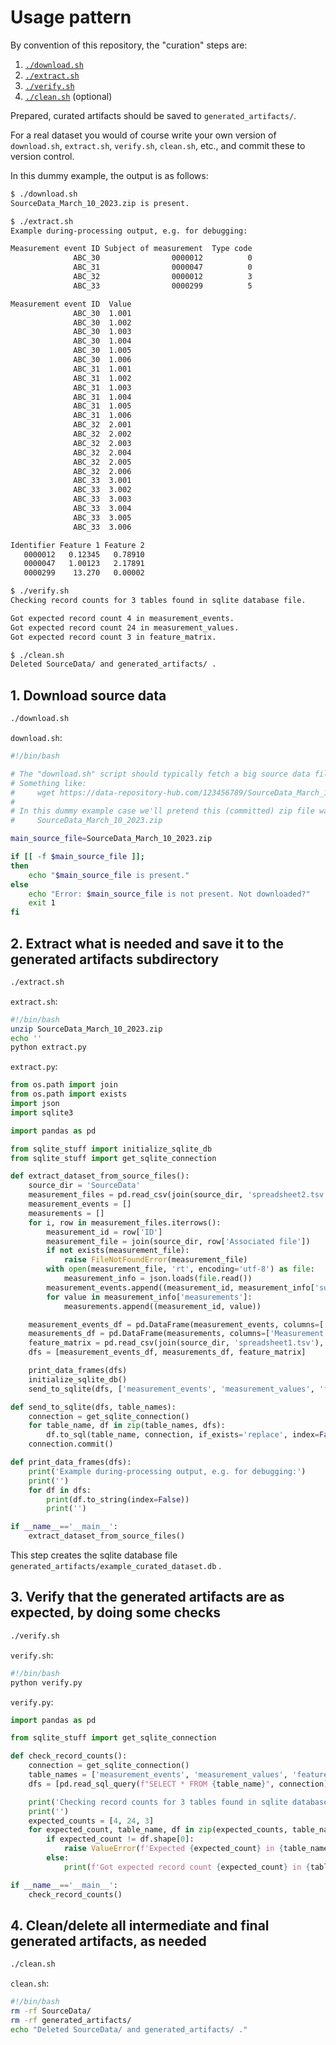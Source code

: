 # Usage pattern

By convention of this repository, the "curation" steps are:
1. [`./download.sh`](#1-download-source-data)
2. [`./extract.sh`](#2-extract-what-is-needed-and-save-it-to-the-generated-artifacts-subdirectory)
3. [`./verify.sh`](#3-verify-that-the-generated-artifacts-are-as-expected-by-doing-some-checks)
4. [`./clean.sh`](#5-cleandelete-all-intermediate-and-final-generated-artifacts-as-needed) (optional)

Prepared, curated artifacts should be saved to `generated_artifacts/`.

For a real dataset you would of course write your own version of `download.sh`, `extract.sh`, `verify.sh`, `clean.sh`, etc., and commit these to version control.

In this dummy example, the output is as follows:

```txt
$ ./download.sh
SourceData_March_10_2023.zip is present.

$ ./extract.sh
Example during-processing output, e.g. for debugging:

Measurement event ID Subject of measurement  Type code
              ABC_30                0000012          0
              ABC_31                0000047          0
              ABC_32                0000012          3
              ABC_33                0000299          5

Measurement event ID  Value
              ABC_30  1.001
              ABC_30  1.002
              ABC_30  1.003
              ABC_30  1.004
              ABC_30  1.005
              ABC_30  1.006
              ABC_31  1.001
              ABC_31  1.002
              ABC_31  1.003
              ABC_31  1.004
              ABC_31  1.005
              ABC_31  1.006
              ABC_32  2.001
              ABC_32  2.002
              ABC_32  2.003
              ABC_32  2.004
              ABC_32  2.005
              ABC_32  2.006
              ABC_33  3.001
              ABC_33  3.002
              ABC_33  3.003
              ABC_33  3.004
              ABC_33  3.005
              ABC_33  3.006

Identifier Feature 1 Feature 2
   0000012   0.12345   0.78910
   0000047   1.00123   2.17891
   0000299    13.270   0.00002

$ ./verify.sh
Checking record counts for 3 tables found in sqlite database file.

Got expected record count 4 in measurement_events.
Got expected record count 24 in measurement_values.
Got expected record count 3 in feature_matrix.

$ ./clean.sh
Deleted SourceData/ and generated_artifacts/ .
```

## 1. Download source data
```sh
./download.sh
```
`download.sh`:
```sh
#!/bin/bash

# The "download.sh" script should typically fetch a big source data file.
# Something like:
#     wget https://data-repository-hub.com/123456789/SourceData_March_10_2023.zip
#
# In this dummy example case we'll pretend this (committed) zip file was downloaded by this script:
#     SourceData_March_10_2023.zip

main_source_file=SourceData_March_10_2023.zip

if [[ -f $main_source_file ]];
then
    echo "$main_source_file is present."
else
    echo "Error: $main_source_file is not present. Not downloaded?"
    exit 1
fi
```

## 2. Extract what is needed and save it to the generated artifacts subdirectory
```sh
./extract.sh
```
`extract.sh`:
```sh
#!/bin/bash
unzip SourceData_March_10_2023.zip
echo ''
python extract.py
```
`extract.py`:
```py
from os.path import join
from os.path import exists
import json
import sqlite3

import pandas as pd

from sqlite_stuff import initialize_sqlite_db
from sqlite_stuff import get_sqlite_connection

def extract_dataset_from_source_files():
    source_dir = 'SourceData'
    measurement_files = pd.read_csv(join(source_dir, 'spreadsheet2.tsv'), keep_default_na=False, sep='\t', dtype=str)
    measurement_events = []
    measurements = []
    for i, row in measurement_files.iterrows():
        measurement_id = row['ID']
        measurement_file = join(source_dir, row['Associated file'])
        if not exists(measurement_file):
            raise FileNotFoundError(measurement_file)
        with open(measurement_file, 'rt', encoding='utf-8') as file:
            measurement_info = json.loads(file.read())
        measurement_events.append((measurement_id, measurement_info['subject'], measurement_info['measurement code']))
        for value in measurement_info['measurements']:
            measurements.append((measurement_id, value))

    measurement_events_df = pd.DataFrame(measurement_events, columns=['Measurement event ID', 'Subject of measurement', 'Type code'])
    measurements_df = pd.DataFrame(measurements, columns=['Measurement event ID', 'Value'])
    feature_matrix = pd.read_csv(join(source_dir, 'spreadsheet1.tsv'), keep_default_na=False, sep='\t', dtype=str)
    dfs = [measurement_events_df, measurements_df, feature_matrix]

    print_data_frames(dfs)
    initialize_sqlite_db()
    send_to_sqlite(dfs, ['measurement_events', 'measurement_values', 'feature_matrix'])

def send_to_sqlite(dfs, table_names):
    connection = get_sqlite_connection()
    for table_name, df in zip(table_names, dfs):
        df.to_sql(table_name, connection, if_exists='replace', index=False)
    connection.commit()

def print_data_frames(dfs):
    print('Example during-processing output, e.g. for debugging:')
    print('')
    for df in dfs:
        print(df.to_string(index=False))
        print('')

if __name__=='__main__':
    extract_dataset_from_source_files()
```

This step creates the sqlite database file `generated_artifacts/example_curated_dataset.db` .

## 3. Verify that the generated artifacts are as expected, by doing some checks
```sh
./verify.sh
```
`verify.sh`:
```sh
#!/bin/bash
python verify.py
```
`verify.py`:
```py
import pandas as pd

from sqlite_stuff import get_sqlite_connection

def check_record_counts():
    connection = get_sqlite_connection()
    table_names = ['measurement_events', 'measurement_values', 'feature_matrix']
    dfs = [pd.read_sql_query(f"SELECT * FROM {table_name}", connection) for table_name in table_names]

    print('Checking record counts for 3 tables found in sqlite database file.')
    print('')
    expected_counts = [4, 24, 3]
    for expected_count, table_name, df in zip(expected_counts, table_names, dfs):
        if expected_count != df.shape[0]:
            raise ValueError(f'Expected {expected_count} in {table_name} but got {df.shape[0]}.')
        else:
            print(f'Got expected record count {expected_count} in {table_name}.')

if __name__=='__main__':
    check_record_counts()
```

## 4. Clean/delete all intermediate and final generated artifacts, as needed
```sh
./clean.sh
```
`clean.sh`:
```sh
#!/bin/bash
rm -rf SourceData/
rm -rf generated_artifacts/
echo "Deleted SourceData/ and generated_artifacts/ ."
```
